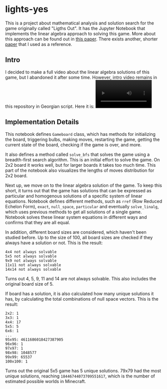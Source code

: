 # lights-yes

This is a project about mathematical analysis and solution search for the game originally called "Ligths Out". 
It has the Jupyter Notebook that implements the linear algebra approach to solving this game. 
More about this approach can be found out in [this paper](https://dc.ewu.edu/cgi/viewcontent.cgi?article=1166&context=theses). 
There exists another, shorter [paper](http://buzzard.ups.edu/courses/2007spring/projects/olson-paper-revised.pdf) that I used as a reference.

## Intro

I decided to make a full video about the linear algebra solutions of this game, but I abandoned it after some time. However, intro video remains in this repository in Georgian script. Here it is:
<video src='./projects/media/videos/bulb/1080p60/Intro.mp4' width=180/></video>

## Implementation Details

This notebook defines `Gameboard` class, which has methods for initializing the board, triggering bulbs, making moves, restarting the game, getting the current state of the board, checking if the game is over, and more.

It also defines a method called `solve_bfs` that solves the game using a breadth-first search algorithm. This is an initial effort to 
solve the game. On 2x2 board it works well, but for larger boards it takes too much time. This part of the notebook also visualizes the lengths of moves distribution for 2x2 board.

Next up, we move on to the linear algebra solution of the game. To keep this short, it turns out that the game has solutions that can be expressed as particular and homogenous solutions of a specific system of linear equations. Notebook defines different methods, such as `rref` (Row Reduced Echelon Form), `exact`, `null_space`, `particular` and eventually `solve_linalg`, which uses previous methods to get all solutions of a single game. Notebook solves these linear system equations in different ways and confirms that they are all equal. 

In addition, different board sizes are considered, which haven't been studied before. Up to the size of 100, all board sizes are checked if they always have a solution or not. This is the result:
```
4x4 not always solvable
5x5 not always solvable
9x9 not always solvable
11x11 not always solvable
14x14 not always solvable
```
Turns out 4, 5, 9, 11 and 14 are not always solvable. This also includes the original board size of 5.

If board has a solution, it is also calculated how many unique solutions it has, by calculating the total combinations of null space vectors. This is the result:
```
2x2: 1
3x3: 1
4x4: 17
5x5: 5
6x6: 1
...
95x95: 4611686018427387905
96x96: 1
97x97: 1
98x98: 1048577
99x99: 65537
100x100: 1
```

Turns out the original 5x5 game has 5 unique solutions. 79x79 had the most unique solutions, reaching `18446744073709551617`, which is the number of estimated possible worlds in Minecraft.
